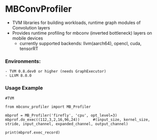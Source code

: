 # MBConvProfiler
- TVM libraries for building workloads, runtime graph modules of Convolution layers
- Provides runtime profiling for mbconv (inverted bottleneck) layers on mobile devices
    - currently supported backends: llvm(aarch64), opencl, cuda, tensorRT

### Environments:
    - TVM 0.8.dev0 or higher (needs GraphExecutor)
    - LLVM 8.0.0

### Usage Example
```
#TVM

from mbconv_profiler import MB_Profiler

mbprof = MB_Profiler('firefly', 'cpu', opt_level=3)
mbprof.do_exec((112,3,2,16,96,24))      #(input_size, kernel_size, stride, input_channel, expanded_channel, output_channel)

print(mbprof.exec_record)
```

